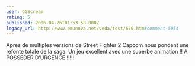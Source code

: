 ```yaml
---
user: GGScream
rating: 5
published: 2006-04-26T01:53:58.000Z
legacy_url: http://www.emunova.net/veda/test/670.htm#comment-5054
---
```

Apres de multiples versions de Street Fighter 2 Capcom nous pondent une refonte totale de la saga.
Un jeu excellent avec une superbe animation !!
A POSSEDER D'URGENCE !!!!!